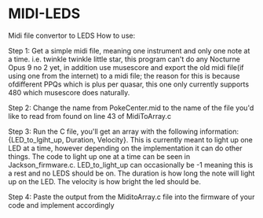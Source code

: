 # MIDI-LEDS
Midi file convertor to LEDS
How to use:

Step 1: Get a simple midi file, meaning one instrument and only one note at a time. i.e. twinkle twinkle little star, this program can't do any Nocturne Opus 9 no 2 yet, in addition use musescore and export the old midi file(if using one from the internet) to a midi file; the reason for this is because ofdifferent PPQs which is plus per quasar, this one only currently supports 480 which musescore does naturally.

Step 2: Change the name from PokeCenter.mid to the name of the file you'd like to read from found on line 43 of MidiToArray.c

Step 3: Run the C file, you'll get an array with the following information: {LED_to_lgiht_up, Duration, Velocity}. This is currently meant to light up one LED at a time, however depending on the implementation it can do other things. The code to light up one at a time can be seen in Jackson_firmware.c. LED_to_light_up can occasionally be -1 meaning this is a rest and no LEDS should be on. The duration is how long the note will light up on the LED. The velocity is how bright the led should be.

Step 4: Paste the output from the MiditoArray.c file into the firmware of your code and implement accordingly
